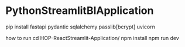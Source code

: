 # PythonStreamlitBIApplication

pip install fastapi pydantic sqlalchemy passlib[bcrypt] uvicorn

how to run
cd HOP-ReactStreamlit-Application/
npm install
npm run dev
